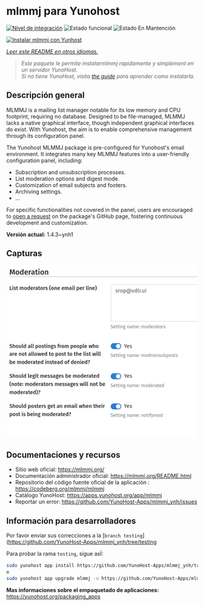 <!--
Este archivo README esta generado automaticamente<https://github.com/YunoHost/apps/tree/master/tools/readme_generator>
No se debe editar a mano.
-->

# mlmmj para Yunohost

[![Nivel de integración](https://dash.yunohost.org/integration/mlmmj.svg)](https://ci-apps.yunohost.org/ci/apps/mlmmj/) ![Estado funcional](https://ci-apps.yunohost.org/ci/badges/mlmmj.status.svg) ![Estado En Mantención](https://ci-apps.yunohost.org/ci/badges/mlmmj.maintain.svg)

[![Instalar mlmmj con Yunhost](https://install-app.yunohost.org/install-with-yunohost.svg)](https://install-app.yunohost.org/?app=mlmmj)

*[Leer este README en otros idiomas.](./ALL_README.md)*

> *Este paquete le permite instalarmlmmj rapidamente y simplement en un servidor YunoHost.*  
> *Si no tiene YunoHost, visita [the guide](https://yunohost.org/install) para aprender como instalarla.*

## Descripción general

MLMMJ is a mailing list manager notable for its low memory and CPU footprint, requiring no database. Designed to be file-managed, MLMMJ lacks a native graphical interface, though independent graphical interfaces do exist. With Yunohost, the aim is to enable comprehensive management through its configuration panel.

The Yunohost MLMMJ package is pre-configured for Yunohost's email environment. It integrates many key MLMMJ features into a user-friendly configuration panel, including:

* Subscription and unsubscription processes.
* List moderation options and digest mode.
* Customization of email subjects and footers.
* Archiving settings.
* ...

For specific functionalities not covered in the panel, users are encouraged to [open a request](https://github.com/YunoHost-Apps/mlmmj_ynh/issues) on the package's GitHub page, fostering continuous development and customization.


**Versión actual:** 1.4.3~ynh1

## Capturas

![Captura de mlmmj](./doc/screenshots/panel.png)

## Documentaciones y recursos

- Sitio web oficial: <https://mlmmj.org/>
- Documentación administrador oficial: <https://mlmmj.org/README.html>
- Repositorio del código fuente oficial de la aplicación : <https://codeberg.org/mlmmj/mlmmj>
- Catálogo YunoHost: <https://apps.yunohost.org/app/mlmmj>
- Reportar un error: <https://github.com/YunoHost-Apps/mlmmj_ynh/issues>

## Información para desarrolladores

Por favor enviar sus correcciones a la [`branch testing`](https://github.com/YunoHost-Apps/mlmmj_ynh/tree/testing

Para probar la rama `testing`, sigue asÍ:

```bash
sudo yunohost app install https://github.com/YunoHost-Apps/mlmmj_ynh/tree/testing --debug
o
sudo yunohost app upgrade mlmmj -u https://github.com/YunoHost-Apps/mlmmj_ynh/tree/testing --debug
```

**Mas informaciones sobre el empaquetado de aplicaciones:** <https://yunohost.org/packaging_apps>
